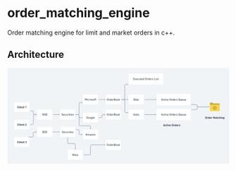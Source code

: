 # order_matching_engine
Order matching engine for limit and market orders in c++.
## Architecture
![Architecture](https://github.com/okmd/order_matching_engine/blob/main/architecture.png?raw=true)